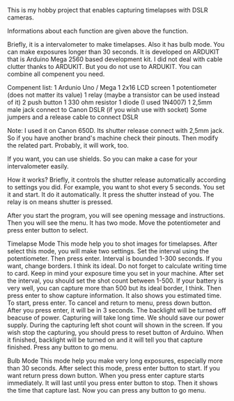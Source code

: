 This is my hobby project that enables capturing timelapses with DSLR cameras.

Informations about each function are given above the function.

Briefly, it is a intervalometer to make timelapses.
Also it has bulb mode. You can make exposures longer than 30 seconds.
It is developed on ARDUKIT that is Arduino Mega 2560 based development kit.
I did not deal with cable clutter thanks to ARDUKIT.
But you do not use to ARDUKIT. You can combine all compenent you need.

Compenent list: 1 Ardunio Uno / Mega
                1 2x16 LCD screen
                1 potentiometer (does not matter its value)
                1 relay (maybe a transistor can be used instead of it)
                2 push button
                1 330 ohm resistor
                1 diode (I used 1N4007)
                1 2,5mm male jack connect to Canon DSLR (if you wish use with socket)
                Some jumpers and a release cable to connect DSLR

Note: I used it on Canon 650D. Its shutter release connect with 2,5mm jack.
      So if you have another brand's machine check their pinouts.
      Then modify the related part. Probably, it will work, too.

If you want, you can use shields. So you can make a case for your intervalometer easily.

How it works?
Briefly, it controls the shutter release automatically according to settings you did.
For example, you want to shot every 5 seconds. You set it and start. It do it automatically.
It press the shutter instead of you. The relay is on means shutter is pressed.

After you start the program, you will see opening message and instructions.
Then you will see the menu. It has two mode. Move the potentiometer and press enter button to select.

Timelapse Mode
This mode help you to shot images for timelapses.
After select this mode, you will make two settings.
Set the interval using the potentiometer. Then press enter.
Interval is bounded 1-300 seconds. If you want, change borders. I think its ideal.
Do not forget to calculate writing time to card. Keep in mind your exposure time you set in your machine.
After set the interval, you should set the shot count between 1-500.
If your battery is very well, you can capture more than 500 but its ideal border, I think.
Then press enter to show capture information. It also shows you estimated time.
To start, press enter. To cancel and return to menu, press down button.
After you press enter, it will be in 3 seconds. The backlight will be turned off beacuse of power.
Capturing will take long time. We should save our power supply.
During the capturing left shot count will shown in the screen.
If you wish stop the capturing, you should press to reset button of Arduino.
When it finished, backlight will be turned on and it will tell you that capture finished.
Press any button to go menu.

Bulb Mode
This mode help you make very long exposures, especially more than 30 seconds.
After select this mode, press enter button to start. If you want return press down button.
When you press enter capture starts immediately. It will last until you press enter button to stop.
Then it shows the time that capture last. Now you can press any button to go menu.